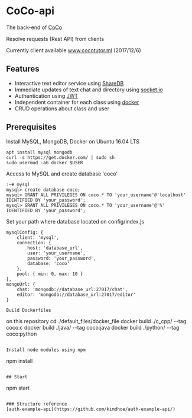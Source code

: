 # CoCo-api
The back-end of [CoCo](https://github.com/highalps/CoCo)

Resolve requests (Rest API) from clients

Currently client available www.cocotutor.ml (2017/12/6)

## Features
* Interactive text editor service using [ShareDB](https://github.com/share/sharedb)
* Immediate updates of text chat and directory using [socket.io](https://socket.io)
* Authentication using [JWT](https://jwt.io)
* Independent container for each class using [docker](https://www.docker.com)
* CRUD operations about class and user

## Prerequisites
Install MySQL, MongoDB, Docker on Ubuntu 16.04 LTS
```
apt install mysql mongodb
curl -s https://get.docker.com/ | sudo sh
sudo usermod -aG docker $USER
```

Access to MySQL and create database 'coco'
```
:~# mysql
mysql> create database coco;
mysql> GRANT ALL PRIVILEGES ON coco.* TO 'your_username'@'localhost' IDENTIFIED BY 'your_password';
mysql> GRANT ALL PRIVILEGES ON coco.* TO 'your_username'@'%' IDENTIFIED BY 'your_password';
```

Set your path where database located on config/index.js
```
mysqlConfig: {
    client: 'mysql',
    connection: {
        host: 'database_url',
        user: 'your_username',
        password: 'your_password',
        database: 'coco'
    },
    pool: { min: 0, max: 10 }
},
mongoUrl: {
    chat: 'mongodb://database_url:27017/chat',
    editor: 'mongodb://database_url:27017/editor'
}

Build Dockerfiles
```
on this repository
cd ./default_files/docker_file
docker build ./c_cpp/ --tag coco:c
docker build ./java/ --tag coco:java
docker build ./python/ --tag coco:python
```

Install node modules using npm
```
npm install
```

## Start
```
npm start
```

### Structure reference
[auth-example-api](https://github.com/kimdhoe/auth-example-api/)